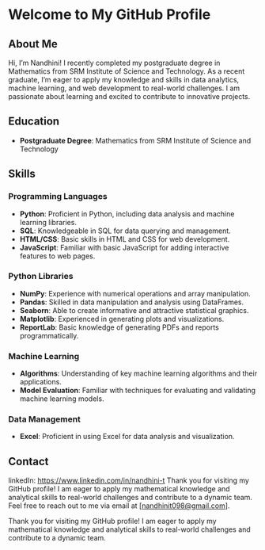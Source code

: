 # Welcome to My GitHub Profile

## About Me

Hi, I’m Nandhini! I recently completed my postgraduate degree in Mathematics from SRM Institute of Science and Technology. As a recent graduate, I’m eager to apply my knowledge and skills in data analytics, machine learning, and web development to real-world challenges. I am passionate about learning and excited to contribute to innovative projects.

## Education

- **Postgraduate Degree**: Mathematics from SRM Institute of Science and Technology

## Skills

### Programming Languages
- **Python**: Proficient in Python, including data analysis and machine learning libraries.
- **SQL**: Knowledgeable in SQL for data querying and management.
- **HTML/CSS**: Basic skills in HTML and CSS for web development.
- **JavaScript**: Familiar with basic JavaScript for adding interactive features to web pages.

### Python Libraries
- **NumPy**: Experience with numerical operations and array manipulation.
- **Pandas**: Skilled in data manipulation and analysis using DataFrames.
- **Seaborn**: Able to create informative and attractive statistical graphics.
- **Matplotlib**: Experienced in generating plots and visualizations.
- **ReportLab**: Basic knowledge of generating PDFs and reports programmatically.

### Machine Learning
- **Algorithms**: Understanding of key machine learning algorithms and their applications.
- **Model Evaluation**: Familiar with techniques for evaluating and validating machine learning models.

### Data Management
- **Excel**: Proficient in using Excel for data analysis and visualization.

## Contact

linkedIn: https://www.linkedin.com/in/nandhini-t
Thank you for visiting my GitHub profile! I am eager to apply my mathematical knowledge and analytical skills to real-world challenges and contribute to a dynamic team.
Feel free to reach out to me via email at [nandhinit098@gmail.com].

Thank you for visiting my GitHub profile! I am eager to apply my mathematical knowledge and analytical skills to real-world challenges and contribute to a dynamic team.
